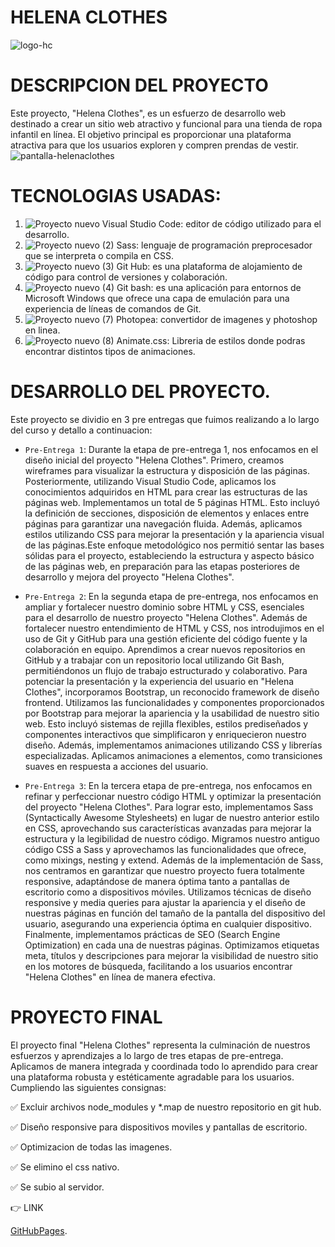 # HELENA CLOTHES

![logo-hc](https://github.com/kharempsm/helenaclothes-proyectofinal/assets/143567004/6a94a963-479f-4fc5-834f-c72c573123aa)

# DESCRIPCION DEL PROYECTO
Este proyecto, "Helena Clothes", es un esfuerzo de desarrollo web destinado a crear un sitio web atractivo y funcional para una tienda de ropa infantil en línea. El objetivo principal es proporcionar una plataforma atractiva para que los usuarios exploren y compren prendas de vestir.
![pantalla-helenaclothes](https://github.com/kharempsm/helenaclothes-proyectofinal/assets/143567004/7599d1e6-44f5-4028-ba5c-5c8999c4b9bf)

# TECNOLOGIAS USADAS:
1) ![Proyecto nuevo](https://github.com/kharempsm/helenaclothes-proyectofinal/assets/143567004/5983de50-a6bb-4b4c-9423-bd5411f60e56) Visual Studio Code: editor de código utilizado para el desarrollo.
2) ![Proyecto nuevo (2)](https://github.com/kharempsm/helenaclothes-proyectofinal/assets/143567004/1c26c0db-c28a-4e02-9b59-d1431b510de3) Sass: lenguaje de programación preprocesador que se interpreta o compila en CSS.
3) ![Proyecto nuevo (3)](https://github.com/kharempsm/helenaclothes-proyectofinal/assets/143567004/9249e8c9-4755-4809-8a53-58c0e48722f5) Git Hub: es una plataforma de alojamiento de código para control de versiones y colaboración.
4) ![Proyecto nuevo (4)](https://github.com/kharempsm/helenaclothes-proyectofinal/assets/143567004/742570a3-231b-46e0-99d1-002587d02c3e) Git bash: es una aplicación para entornos de Microsoft Windows que ofrece una capa de emulación para una experiencia de líneas de comandos de Git.
5) ![Proyecto nuevo (7)](https://github.com/kharempsm/helenaclothes-proyectofinal/assets/143567004/df06676e-a064-4cc4-88be-f8fddde4442f) Photopea: convertidor de imagenes y photoshop en linea.
6) ![Proyecto nuevo (8)](https://github.com/kharempsm/helenaclothes-proyectofinal/assets/143567004/eda89d63-dbab-430d-9b0d-8411a5156ba1) Animate.css: Libreria de estilos donde podras encontrar distintos tipos de animaciones.

   
# DESARROLLO DEL PROYECTO.

Este proyecto se dividio en 3 pre entregas que fuimos realizando a lo largo del curso y detallo a continuacion:

- `Pre-Entrega 1`: Durante la etapa de pre-entrega 1, nos enfocamos en el diseño inicial del proyecto "Helena Clothes". Primero, creamos wireframes para visualizar la estructura y disposición de las páginas. Posteriormente, utilizando Visual Studio Code, aplicamos los conocimientos adquiridos en HTML para crear las estructuras de las páginas web. Implementamos un total de 5 páginas HTML. Esto incluyó la definición de secciones, disposición de elementos y enlaces entre páginas para garantizar una navegación fluida. Además, aplicamos estilos utilizando CSS para mejorar la presentación y la apariencia visual de las páginas.Este enfoque metodológico nos permitió sentar las bases sólidas para el proyecto, estableciendo la estructura y aspecto básico de las páginas web, en preparación para las etapas posteriores de desarrollo y mejora del proyecto "Helena Clothes".

- `Pre-Entrega 2`: En la segunda etapa de pre-entrega, nos enfocamos en ampliar y fortalecer nuestro dominio sobre HTML y CSS, esenciales para el desarrollo de nuestro proyecto "Helena Clothes". Además de fortalecer nuestro entendimiento de HTML y CSS, nos introdujimos en el uso de Git y GitHub para una gestión eficiente del código fuente y la colaboración en equipo. Aprendimos a crear nuevos repositorios en GitHub y a trabajar con un repositorio local utilizando Git Bash, permitiéndonos un flujo de trabajo estructurado y colaborativo. Para potenciar la presentación y la experiencia del usuario en "Helena Clothes", incorporamos Bootstrap, un reconocido framework de diseño frontend. Utilizamos las funcionalidades y componentes proporcionados por Bootstrap para mejorar la apariencia y la usabilidad de nuestro sitio web. Esto incluyó sistemas de rejilla flexibles, estilos prediseñados y componentes interactivos que simplificaron y enriquecieron nuestro diseño. Además, implementamos animaciones utilizando CSS y librerías especializadas. Aplicamos animaciones a elementos, como transiciones suaves en respuesta a acciones del usuario. 

- `Pre-Entrega 3`: En la tercera etapa de pre-entrega, nos enfocamos en refinar y perfeccionar nuestro código HTML y optimizar la presentación del proyecto "Helena Clothes". Para lograr esto, implementamos Sass (Syntactically Awesome Stylesheets) en lugar de nuestro anterior estilo en CSS, aprovechando sus características avanzadas para mejorar la estructura y la legibilidad de nuestro código. Migramos nuestro antiguo código CSS a Sass y aprovechamos las funcionalidades que ofrece, como mixings, nesting y extend. Además de la implementación de Sass, nos centramos en garantizar que nuestro proyecto fuera totalmente responsive, adaptándose de manera óptima tanto a pantallas de escritorio como a dispositivos móviles. Utilizamos técnicas de diseño responsive y media queries para ajustar la apariencia y el diseño de nuestras páginas en función del tamaño de la pantalla del dispositivo del usuario, asegurando una experiencia óptima en cualquier dispositivo. Finalmente, implementamos prácticas de SEO (Search Engine Optimization) en cada una de nuestras páginas. Optimizamos etiquetas meta, títulos y descripciones para mejorar la visibilidad de nuestro sitio en los motores de búsqueda, facilitando a los usuarios encontrar "Helena Clothes" en línea de manera efectiva. 

# PROYECTO FINAL
El proyecto final "Helena Clothes" representa la culminación de nuestros esfuerzos y aprendizajes a lo largo de tres etapas de pre-entrega. Aplicamos de manera integrada y coordinada todo lo aprendido para crear una plataforma robusta y estéticamente agradable para los usuarios. Cumpliendo las siguientes consignas:

:white_check_mark: Excluir archivos node_modules y *.map de nuestro repositorio en git hub.

:white_check_mark: Diseño responsive para dispositivos moviles y pantallas de escritorio.

:white_check_mark: Optimizacion de todas las imagenes.

:white_check_mark: Se elimino el css nativo.

:white_check_mark: Se subio al servidor.

👉 LINK

[GitHubPages](https://kharempsm.github.io/helenaclothes-proyectofinal/).







